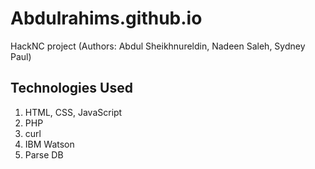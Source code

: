 # Abdulrahims.github.io
HackNC project (Authors: Abdul Sheikhnureldin, Nadeen Saleh, Sydney Paul)

## Technologies Used
1. HTML, CSS, JavaScript
2. PHP
3. curl
4. IBM Watson
5. Parse DB
